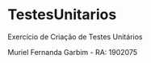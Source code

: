 ﻿# TestesUnitarios
Exercício de Criação de Testes Unitários

Muriel Fernanda Garbim - RA: 1902075


